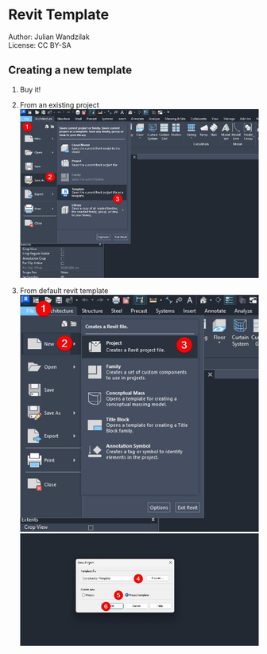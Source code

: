 # Revit Template
Author: Julian Wandzilak  
License: CC BY-SA  

## Creating a new template
1. Buy it! 
2. From an existing project  
![Template from existing file](/Resources/TemplateFromFile.jpg)  
  
1. From default revit template  
![Template from default revit template](/Resources/TemplateNewProjectI.jpg)  
![Template from default revit template part 2](/Resources/TemplateNewProjectII.jpg)  

